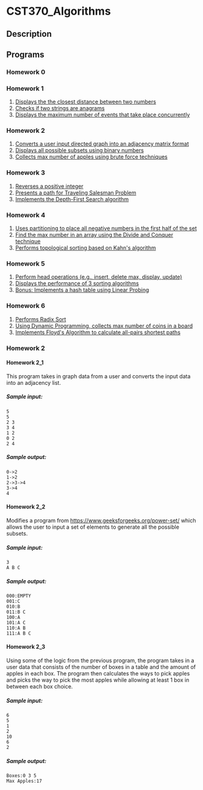 # CST370_Algorithms

## Description

## Programs

### Homework 0

### Homework 1
1. [Displays the the closest distance between two numbers](/hw1/hw1_1)
2. [Checks if two strings are anagrams](/hw1/hw1_2)
3. [Displays the maximum number of events that take place concurrently](/hw1/hw1_3)
### Homework 2
1. [Converts a user input directed graph into an adjacency matrix format](/hw2/hw2_1)
2. [Displays all possible subsets using binary numbers](hw2/hw2_2)
3. [Collects max number of apples using brute force techniques](hw2/hw2_3)
### Homework 3
1. [Reverses a positive integer](/hw3/hw3_1)
2. [Presents a path for Traveling Salesman Problem](/hw3/hw3_2)
3. [Implements the Depth-First Search algorithm](/hw3/hw3_3)
### Homework 4
1. [Uses partitioning to place all negative numbers in the first half of the set](/hw4/hw4_1)
2. [Find the max number in an array using the Divide and Conquer technique](/hw4/hw4_2)
3. [Performs topological sorting based on Kahn's algorithm](/hw4/hw4_3)
### Homework 5
1. [Perform head operations (e.g., insert, delete max, display, update)](/hw5/hw5_1)
2. [Displays the performance of 3 sorting algorithms](/hw5/hw5_2)
3. [Bonus: Implements a hash table using Linear Probing](/hw5/hw5_3)
### Homework 6
1. [Performs Radix Sort](/hw6/hw6_1)
2. [Using Dynamic Programming, collects max number of coins in a board](/hw6/hw6_2)
3. [Implements Floyd's Algorithm to calculate all-pairs shortest paths](/hw6/hw6_3)

### Homework 2
#### Homework 2_1

This program takes in graph data from a user and converts the input data into an adjacency list.

##### Sample input:

```
5
5
2 3
3 4
1 2
0 2
2 4
```

##### Sample output:

```
0->2
1->2
2->3->4
3->4
4
```

#### Homework 2_2
Modifies a program from https://www.geeksforgeeks.org/power-set/ which allows the user to input a set of elements to generate all the possible subsets.
##### Sample input:
```
3
A B C
```
##### Sample output:
```
000:EMPTY
001:C
010:B
011:B C
100:A
101:A C
110:A B
111:A B C
```
#### Homework 2_3
Using some of the logic from the previous program, the program takes in a user data that consists of the number of boxes in a table and the amount of apples in each box. The program then calculates the ways to pick apples and picks the way to pick the most apples while allowing at least 1 box in between each box choice.
##### Sample input:
```
6
5
1
2
10
6
2
```
##### Sample output:
```
Boxes:0 3 5
Max Apples:17
```
